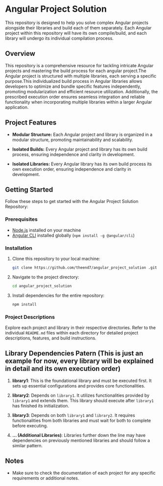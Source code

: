 # Angular Project Solution

This repository is designed to help you solve complex Angular projects alongside their libraries and build each of them separately. Each Angular project within this repository will have its own compile/build, and each library will undergo its individual compilation process.

## Overview

This repository is a comprehensive resource for tackling intricate Angular projects and mastering the build process for each angular project.The Angular project is structured with multiple libraries, each serving a specific purpose.This individualized build process in Angular libraries allows developers to optimize and bundle specific features independently, promoting modularization and efficient resource utilization. Additionally, the prescribed execution order ensures seamless integration and reliable functionality when incorporating multiple libraries within a larger Angular application.

## Project Features

- **Modular Structure:** Each Angular project and library is organized in a modular structure, promoting maintainability and scalability.
  
- **Isolated Builds:** Every Angular project and library has its own build process, ensuring independence and clarity in development.

- **Isolated Libraries:** Every Angular library has its own build process its own execution order, ensuring independence and clarity in development.


## Getting Started

Follow these steps to get started with the Angular Project Solution Repository:

### Prerequisites

- [Node.js](https://nodejs.org/) installed on your machine
- [Angular CLI](https://angular.io/cli) installed globally (`npm install -g @angular/cli`)

### Installation

1. Clone this repository to your local machine:
    ```bash
    git clone https://github.com/theend7/angular_project_solution .git
    ```

2. Navigate to the project directory:
    ```bash
    cd angular_project_solution 
    ```

3. Install dependencies for the entire repository:
    ```bash
    npm install
    ```

### Project Descriptions

Explore each project and library in their respective directories. Refer to the individual `README.md` files within each directory for detailed project descriptions, features, and build instructions.

## Library Dependencies Patern (This is just an example for now, every library will be explained in detail and its own execution order)
1. **library1**: This is the foundational library and must be executed first. It sets up essential configurations and provides core functionalities.

2. **library2**: Depends on `library1`. It utilizes functionalities provided by `library1` and extends them. This library should execute after `library1` has finished its initialization.

3. **library3**: Depends on both `library1` and `library2`. It requires functionalities from both libraries and must wait for both to complete before executing.

4. **... (Additional Libraries)**: Libraries further down the line may have dependencies on previously mentioned libraries and should follow a similar pattern.

## Notes

- Make sure to check the documentation of each project for any specific requirements or additional notes.


